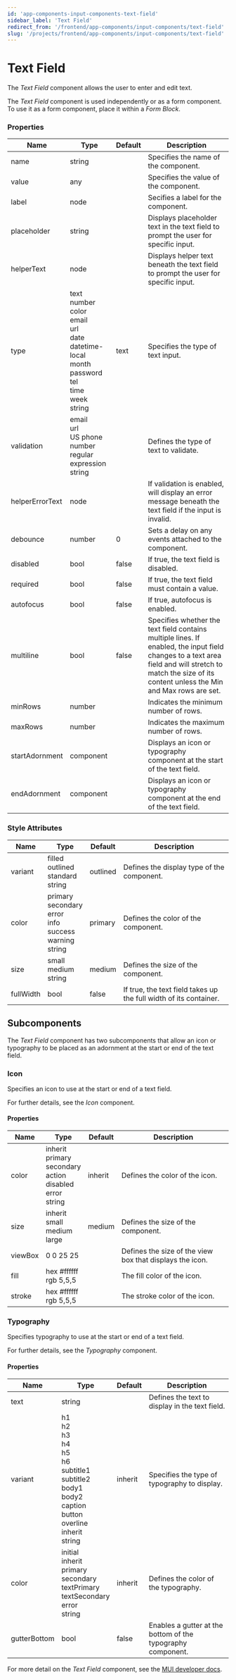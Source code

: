 ```yaml
---
id: 'app-components-input-components-text-field'
sidebar_label: 'Text Field'
redirect_from: '/frontend/app-components/input-components/text-field'
slug: '/projects/frontend/app-components/input-components/text-field'
---
```


# Text Field

The _Text Field_ component allows the user to enter and edit text.

The _Text Field_ component is used independently or as a form component. To use it as a form component, place it within a _Form Block_.

### Properties

<table>
<thead>
<tr><th>Name</th><th>Type</th><th>Default</th><th>Description</th></tr>
</thead>
<tbody>
<tr><td>name</td><td>string</td><td></td><td>Specifies the name of the component.</td></tr>
<tr><td>value</td><td>any</td><td></td><td>Specifies the value of the component.</td></tr>
<tr><td>label</td><td>node</td><td></td><td>Secifies a label for the component.</td></tr>
<tr><td>placeholder</td><td>string</td><td></td><td>Displays placeholder text in the text field to prompt the user for specific input.</td></tr>
<tr><td>helperText</td><td>node</td><td></td><td>Displays helper text beneath the text field to prompt the user for specific input.</td></tr>
<tr><td>type</td><td>text<br/>number<br/>color<br/>email<br/>url<br/>date<br/>datetime-local<br/>month<br/>password<br/>tel<br/>time<br/>week<br/>string</td><td>text</td><td>Specifies the type of text input.</td></tr>
<tr><td>validation</td><td>email<br/>url<br/>US phone number<br/>regular expression<br/>string</td><td></td><td>Defines the type of text to validate.</td></tr>
<tr><td>helperErrorText</td><td>node</td><td></td><td>If validation is enabled, will display an error message beneath the text field if the input is invalid.</td></tr>
<tr><td>debounce</td><td>number</td><td>0</td><td>Sets a delay on any events attached to the component.</td></tr>
<tr><td>disabled</td><td>bool</td><td>false</td><td>If true, the text field is disabled.</td></tr>
<tr><td>required</td><td>bool</td><td>false</td><td>If true, the text field must contain a value.</td></tr>
<tr><td>autofocus</td><td>bool</td><td>false</td><td>If true, autofocus is enabled.</td></tr>
<tr><td>multiline</td><td>bool</td><td>false</td><td>Specifies whether the text field contains multiple lines. If enabled, the input field changes to a text area field and will stretch to match the size of its content unless the Min and Max rows are set.</td></tr>
<tr><td>minRows</td><td>number</td><td></td><td>Indicates the minimum number of rows.</td></tr>
<tr><td>maxRows</td><td>number</td><td></td><td>Indicates the maximum number of rows.</td></tr>
<tr><td>startAdornment</td><td>component</td><td></td><td>Displays an icon or typography component at the start of the text field.</td></tr>
<tr><td>endAdornment</td><td>component</td><td></td><td>Displays an icon or typography component at the end of the text field.</td></tr>
</tbody>
</table>

### Style Attributes

<table>
<thead>
<tr><th>Name</th><th>Type</th><th>Default</th><th>Description</th></tr>
</thead>
<tbody>
<tr><td>variant</td><td>filled<br/>outlined<br/>standard<br/>string</td><td>outlined</td><td>Defines the display type of the component.</td></tr>
<tr><td>color</td><td>primary<br/>secondary<br/>error<br/>info<br/>success<br/>warning<br/>string</td><td>primary</td><td>Defines the color of the component.</td></tr>
<tr><td>size</td><td>small<br/>medium<br/>string</td><td>medium</td><td>Defines the size of the component.</td></tr>
<tr><td>fullWidth</td><td>bool</td><td>false</td><td>If true, the text field takes up the full width of its container.</td></tr>
</tbody>
</table>

## Subcomponents

The _Text Field_ component has two subcomponents that allow an icon or typography to be placed as an adornment at the start or end of the text field.

### Icon

Specifies an icon to use at the start or end of a text field.

For further details, see the *Icon* component.

#### Properties

<table>
<thead>
<tr><th>Name</th><th>Type</th><th>Default</th><th>Description</th></tr>
</thead>
<tbody>
<tr><td>color</td><td>inherit<br/>primary<br/>secondary<br/>action<br/>disabled<br/>error<br/>string</td><td>inherit</td><td>Defines the color of the icon.</td></tr>
<tr><td>size</td><td>inherit<br/>small<br/>medium<br/>large</td><td>medium</td><td>Defines the size of the component.</td></tr>
<tr><td>viewBox</td><td>0 0 25 25<br/></td><td></td><td>Defines the size of the view box that displays the icon.</td></tr>
<tr><td>fill</td><td>hex #ffffff<br/>rgb 5,5,5</td><td></td><td>The fill color of the icon.</td></tr>
<tr><td>stroke</td><td>hex #ffffff<br/>rgb 5,5,5</td><td></td><td>The stroke color of the icon.</td></tr>
</tbody>
</table>

### Typography

Specifies typography to use at the start or end of a text field.

For further details, see the *Typography* component.

#### Properties

<table>
<thead>
<tr><th>Name</th><th>Type</th><th>Default</th><th>Description</th></tr>
</thead>
<tbody>
<tr><td>text</td><td>string</td><td></td><td>Defines the text to display in the text field.</td></tr>
<tr><td>variant</td><td>h1<br/>h2<br/>h3<br/>h4<br/>h5<br/>h6<br/>subtitle1<br/>subtitle2<br/>body1<br/>body2<br/>caption<br/>button<br/>overline<br/>inherit<br/>string</td><td>inherit</td><td>Specifies the type of typography to display.</td></tr>
<tr><td>color</td><td>initial<br/>inherit<br/>primary<br/>secondary<br/>textPrimary<br/>textSecondary<br/>error<br/>string</td><td>inherit</td><td>Defines the color of the typography.</td></tr>
<tr><td>gutterBottom</td><td>bool</td><td>false</td><td>Enables a gutter at the bottom of the typography component.</td></tr>
</tbody>
</table>

For more detail on the _Text Field_ component, see the [MUI developer docs](https://mui.com/material-ui/api/text-field/).
